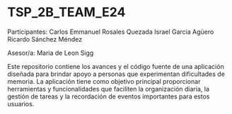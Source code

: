 # TSP_2B_TEAM_E24

Participantes:
	Carlos Emmanuel Rosales Quezada
	Israel Garcia Agüero
	Ricardo Sánchez Méndez

Asesor/a: Maria de Leon Sigg
	
Este repositorio contiene los avances y el código fuente de una aplicación diseñada para brindar apoyo a personas que experimentan dificultades de memoria. La aplicación tiene como objetivo principal proporcionar herramientas y funcionalidades que faciliten la organización diaria, la gestión de tareas y la recordación de eventos importantes para estos usuarios.
